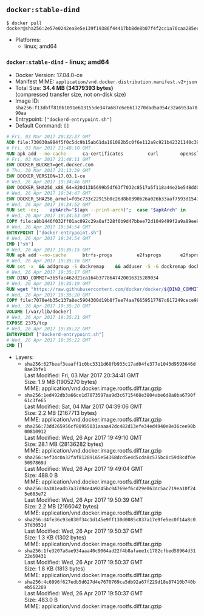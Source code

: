 ## `docker:stable-dind`

```console
$ docker pull docker@sha256:2e57e0242ea8e5e139f19386f44417bb8de8b07f4f2cc1a76caa285ecd1c5b16
```

-	Platforms:
	-	linux; amd64

### `docker:stable-dind` - linux; amd64

-	Docker Version: 17.04.0-ce
-	Manifest MIME: `application/vnd.docker.distribution.manifest.v2+json`
-	Total Size: **34.4 MB (34379393 bytes)**  
	(compressed transfer size, not on-disk size)
-	Image ID: `sha256:f13dbff810b1091e613155de347a687c6e6617270dad5a054c32a6953a7090aa`
-	Entrypoint: `["dockerd-entrypoint.sh"]`
-	Default Command: `[]`

```dockerfile
# Fri, 03 Mar 2017 20:32:37 GMT
ADD file:730030a984f5f0c5dc9b15ab61da161082b5c0f6e112a9c921b42321140c3927 in / 
# Fri, 03 Mar 2017 21:48:10 GMT
RUN apk add --no-cache 		ca-certificates 		curl 		openssl
# Fri, 03 Mar 2017 21:48:11 GMT
ENV DOCKER_BUCKET=get.docker.com
# Thu, 30 Mar 2017 21:13:39 GMT
ENV DOCKER_VERSION=17.03.1-ce
# Wed, 26 Apr 2017 19:34:46 GMT
ENV DOCKER_SHA256_x86_64=820d13b5699b5df63f7032c8517a5f118a44e2be548dd03271a86656a544af55
# Wed, 26 Apr 2017 19:34:47 GMT
ENV DOCKER_SHA256_armel=f05c733c22915b0c26d8b0390b26a026b33aaf7593d15475a6f86e1bbe1ddbe2
# Wed, 26 Apr 2017 19:34:52 GMT
RUN set -ex; 	apkArch="$(apk --print-arch)"; 	case "$apkArch" in 		x86_64) dockerArch=x86_64 ;; 		armhf) dockerArch=armel ;; 		*) echo >&2 "error: unknown Docker static binary arch $apkArch"; exit 1 ;; 	esac; 	curl -fSL "https://${DOCKER_BUCKET}/builds/Linux/${dockerArch}/docker-${DOCKER_VERSION}.tgz" -o docker.tgz; 	sha256="DOCKER_SHA256_${dockerArch}"; sha256="$(eval "echo \$${sha256}")"; 	echo "${sha256} *docker.tgz" | sha256sum -c -; 	tar -xzvf docker.tgz; 	mv docker/* /usr/local/bin/; 	rmdir docker; 	rm docker.tgz; 	docker -v
# Wed, 26 Apr 2017 19:34:53 GMT
COPY file:a8b1446f032ff01ac092c29a0af328f0b9d47bbee72d1049499f2a9a89ee988a in /usr/local/bin/ 
# Wed, 26 Apr 2017 19:34:54 GMT
ENTRYPOINT ["docker-entrypoint.sh"]
# Wed, 26 Apr 2017 19:34:54 GMT
CMD ["sh"]
# Wed, 26 Apr 2017 19:35:15 GMT
RUN apk add --no-cache 		btrfs-progs 		e2fsprogs 		e2fsprogs-extra 		iptables 		xfsprogs 		xz
# Wed, 26 Apr 2017 19:35:16 GMT
RUN set -x 	&& addgroup -S dockremap 	&& adduser -S -G dockremap dockremap 	&& echo 'dockremap:165536:65536' >> /etc/subuid 	&& echo 'dockremap:165536:65536' >> /etc/subgid
# Wed, 26 Apr 2017 19:35:17 GMT
ENV DIND_COMMIT=3b5fac462d21ca164b3778647420016315289034
# Wed, 26 Apr 2017 19:35:19 GMT
RUN wget "https://raw.githubusercontent.com/docker/docker/${DIND_COMMIT}/hack/dind" -O /usr/local/bin/dind 	&& chmod +x /usr/local/bin/dind
# Wed, 26 Apr 2017 19:35:20 GMT
COPY file:7070e4b35c137a8ec5904300d19b8f7ee74aa76659517767c617249cece98a4a in /usr/local/bin/ 
# Wed, 26 Apr 2017 19:35:20 GMT
VOLUME [/var/lib/docker]
# Wed, 26 Apr 2017 19:35:21 GMT
EXPOSE 2375/tcp
# Wed, 26 Apr 2017 19:35:22 GMT
ENTRYPOINT ["dockerd-entrypoint.sh"]
# Wed, 26 Apr 2017 19:35:22 GMT
CMD []
```

-	Layers:
	-	`sha256:627beaf3eaaff1c0bc3311d60fb933c17ad04fe377e1043d9593646d8ae3bfe1`  
		Last Modified: Fri, 03 Mar 2017 20:34:41 GMT  
		Size: 1.9 MB (1905270 bytes)  
		MIME: application/vnd.docker.image.rootfs.diff.tar.gzip
	-	`sha256:1ed492db3a66ce1d7073597aa9d3c6715468e3804abe6d8a0ba6790f61c3fe65`  
		Last Modified: Sat, 04 Mar 2017 04:39:06 GMT  
		Size: 2.2 MB (2167713 bytes)  
		MIME: application/vnd.docker.image.rootfs.diff.tar.gzip
	-	`sha256:73dd265956cf80955031aaaa42dc482d13efe34ed4940e8e36cee90b00810912`  
		Last Modified: Wed, 26 Apr 2017 19:49:10 GMT  
		Size: 28.1 MB (28136282 bytes)  
		MIME: application/vnd.docker.image.rootfs.diff.tar.gzip
	-	`sha256:aef34c0a32faf81289165e54368dcd5e4d5cda8c575bc0c59d8cdf0e5097869d`  
		Last Modified: Wed, 26 Apr 2017 19:49:04 GMT  
		Size: 488.0 B  
		MIME: application/vnd.docker.image.rootfs.diff.tar.gzip
	-	`sha256:0a381eadb7a37d94e4a9245bc04769ef6cd29e063dc5ac719ea10f245e683e72`  
		Last Modified: Wed, 26 Apr 2017 19:50:39 GMT  
		Size: 2.2 MB (2166042 bytes)  
		MIME: application/vnd.docker.image.rootfs.diff.tar.gzip
	-	`sha256:d4fe36c93e830f34c1d145e9ff130d0085c837a17e9fe5ec0f14a8c037d3051d`  
		Last Modified: Wed, 26 Apr 2017 19:50:37 GMT  
		Size: 1.3 KB (1302 bytes)  
		MIME: application/vnd.docker.image.rootfs.diff.tar.gzip
	-	`sha256:1fe3207a8ae934aaa40c9064ad22f4b8afaee1c1782cfbed58964d3122e50431`  
		Last Modified: Wed, 26 Apr 2017 19:50:37 GMT  
		Size: 1.8 KB (1813 bytes)  
		MIME: application/vnd.docker.image.rootfs.diff.tar.gzip
	-	`sha256:4c6996f627edb5d627d4e7670769ca5db92a67f229d18e87410b740beb562289`  
		Last Modified: Wed, 26 Apr 2017 19:50:37 GMT  
		Size: 483.0 B  
		MIME: application/vnd.docker.image.rootfs.diff.tar.gzip
